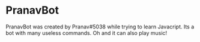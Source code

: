 # PranavBot
PranavBot was created by Pranav#5038 while trying to learn Javacript.
Its a bot with many useless commands.
Oh and it can also play music!
